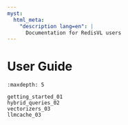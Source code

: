 ```yaml
---
myst:
  html_meta:
    "description lang=en": |
      Documentation for RedisVL users
---
```


# User Guide


```{toctree}
:maxdepth: 5

getting_started_01
hybrid_queries_02
vectorizers_03
llmcache_03
```

